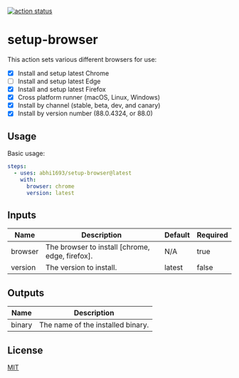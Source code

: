 <p>
  <a href="https://github.com/abhi1693/setup-browser/actions"><img alt="action status" src="https://github.com/abhi1693/setup-browser/workflows/action%20ci/badge.svg"></a>
</p>

# setup-browser

This action sets various different browsers for use:

- [x] Install and setup latest Chrome
- [ ] Install and setup latest Edge
- [x] Install and setup latest Firefox
- [x] Cross platform runner (macOS, Linux, Windows)
- [x] Install by channel (stable, beta, dev, and canary)
- [x] Install by version number (88.0.4324, or 88.0)

## Usage

Basic usage:

```yaml
steps:
  - uses: abhi1693/setup-browser@latest
    with:
      browser: chrome
      version: latest
```

<!--- BEGIN_ACTION_DOCS --->
## Inputs

| Name | Description | Default | Required |
|------|-------------|---------|----------|
| browser | The browser to install [chrome, edge, firefox]. | N/A | true |
| version | The version to install. | latest | false |

## Outputs

| Name | Description |
|------|-------------|
| binary | The name of the installed binary. |
<!--- END_ACTION_DOCS --->

## License

[MIT](LICENSE)
